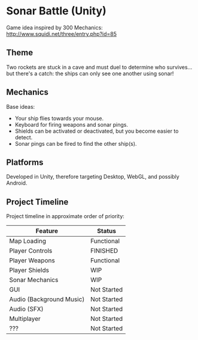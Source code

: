 # Sonar Battle (Unity)

Game idea inspired by 300 Mechanics: http://www.squidi.net/three/entry.php?id=85

## Theme

Two rockets are stuck in a cave and must duel to determine who survives... but there's a catch: the ships can only see one another using sonar!

## Mechanics

Base ideas:
* Your ship flies towards your mouse. 
* Keyboard for firing weapons and sonar pings.
* Shields can be activated or deactivated, but you become easier to detect.
* Sonar pings can be fired to find the other ship(s).

## Platforms

Developed in Unity, therefore targeting Desktop, WebGL, and possibly Android.

## Project Timeline

Project timeline in approximate order of priority:

Feature | Status
--- | ---
Map Loading | Functional
Player Controls | FINISHED
Player Weapons | Functional
Player Shields | WIP
Sonar Mechanics | WIP
GUI | Not Started
Audio (Background Music) | Not Started
Audio (SFX) | Not Started
Multiplayer | Not Started
??? | Not Started

